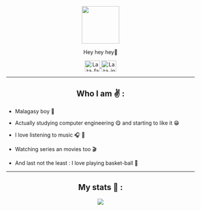 <div id="header" align="center">
  <img src="https://media.giphy.com/media/HwBlFQZFcAoUcPHZdX/giphy.gif" width="100"/>
  
  <p align="center">Hey hey hey🎊</p>
  
  <div id="badges">
    <p align="center">
      <a href="https://www.facebook.com/martialandrihertse" target="_blank">
        <img align="center" src="https://raw.githubusercontent.com/rahuldkjain/github-profile-readme-generator/master/src/images/icons/Social/facebook.svg"                       alt="Laza_facebook" height="30" width="40"/>
      </a>
      <a href="https://www.instagram.com/martial_andrihertse" target="_blank">
        <img align="center" src="https://raw.githubusercontent.com/rahuldkjain/github-profile-readme-generator/master/src/images/icons/Social/instagram.svg"                     alt="Laza_insta" height="30" width="40" />
      </a>
    </p>
  </div>
</div>


---

<h2 align="center">Who I am ✌ :</h2>

- Malagasy boy 🎊

- Actually studying computer engineering 😋 and starting to like it 😁

- I love listening to music 🎧 🎼

- Watching series an movies too 🎬

- And last not the least : I love playing basket-ball 🏀


---

<style>
  .column {
    float: left;
    width: 50%;
    padding: 10px;
  }
  .clearfix::after {
    content: "";
    clear: both;
    display: table;
  }
</style>

<h2 align="center">My stats 📜 :</h2>

<div align="center">
<img src="http://github-readme-streak-stats.herokuapp.com?user=LaZaMartial&theme=dark&hide_border=true&border_radius=20&fire=FF2222&ring=008B0F&sideLabels=008B0F&currStreakLabel=FF2222">
</div>
